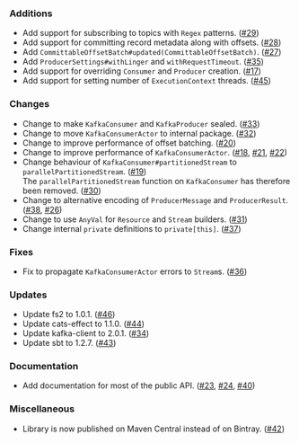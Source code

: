 ### Additions
- Add support for subscribing to topics with `Regex` patterns.  ([#29][#29])
- Add support for committing record metadata along with offsets. ([#28][#28])
- Add `CommittableOffsetBatch#updated(CommittableOffsetBatch)`. ([#27][#27])
- Add `ProducerSettings#withLinger` and `withRequestTimeout`. ([#35][#35])
- Add support for overriding `Consumer` and `Producer` creation. ([#17][#17])
- Add support for setting number of `ExecutionContext` threads. ([#45][#45])

### Changes
- Change to make `KafkaConsumer` and `KafkaProducer` sealed. ([#33][#33])
- Change to move `KafkaConsumerActor` to internal package. ([#32][#32])
- Change to improve performance of offset batching. ([#20][#20])
- Change to improve performance of `KafkaConsumerActor`. ([#18][#18], [#21][#21], [#22][#22])
- Change behaviour of `KafkaConsumer#partitionedStream` to `parallelPartitionedStream`. ([#19][#19])  
  The `parallelPartitionedStream` function on `KafkaConsumer` has therefore been removed. ([#30][#30])
- Change to alternative encoding of `ProducerMessage` and `ProducerResult`. ([#38][#38], [#26][#26])
- Change to use `AnyVal` for `Resource` and `Stream` builders. ([#31][#31])
- Change internal `private` definitions to `private[this]`. ([#37][#37])

### Fixes
- Fix to propagate `KafkaConsumerActor` errors to `Stream`s. ([#36][#36])

### Updates
- Update fs2 to 1.0.1. ([#46][#46])
- Update cats-effect to 1.1.0. ([#44][#44])
- Update kafka-client to 2.0.1. ([#34][#34])
- Update sbt to 1.2.7. ([#43][#43])

### Documentation
- Add documentation for most of the public API. ([#23][#23], [#24][#24], [#40][#40])

### Miscellaneous
- Library is now published on Maven Central instead of on Bintray. ([#42][#42])

[#17]: https://github.com/ovotech/fs2-kafka/pull/17
[#18]: https://github.com/ovotech/fs2-kafka/pull/18
[#19]: https://github.com/ovotech/fs2-kafka/pull/19
[#20]: https://github.com/ovotech/fs2-kafka/pull/20
[#21]: https://github.com/ovotech/fs2-kafka/pull/21
[#22]: https://github.com/ovotech/fs2-kafka/pull/22
[#23]: https://github.com/ovotech/fs2-kafka/pull/23
[#24]: https://github.com/ovotech/fs2-kafka/pull/24
[#26]: https://github.com/ovotech/fs2-kafka/pull/26
[#27]: https://github.com/ovotech/fs2-kafka/pull/27
[#28]: https://github.com/ovotech/fs2-kafka/pull/28
[#29]: https://github.com/ovotech/fs2-kafka/pull/29
[#30]: https://github.com/ovotech/fs2-kafka/pull/30
[#31]: https://github.com/ovotech/fs2-kafka/pull/31
[#32]: https://github.com/ovotech/fs2-kafka/pull/32
[#33]: https://github.com/ovotech/fs2-kafka/pull/33
[#34]: https://github.com/ovotech/fs2-kafka/pull/34
[#35]: https://github.com/ovotech/fs2-kafka/pull/35
[#36]: https://github.com/ovotech/fs2-kafka/pull/36
[#37]: https://github.com/ovotech/fs2-kafka/pull/37
[#38]: https://github.com/ovotech/fs2-kafka/pull/38
[#40]: https://github.com/ovotech/fs2-kafka/pull/40
[#42]: https://github.com/ovotech/fs2-kafka/pull/42
[#43]: https://github.com/ovotech/fs2-kafka/pull/43
[#44]: https://github.com/ovotech/fs2-kafka/pull/44
[#45]: https://github.com/ovotech/fs2-kafka/pull/45
[#46]: https://github.com/ovotech/fs2-kafka/pull/46

